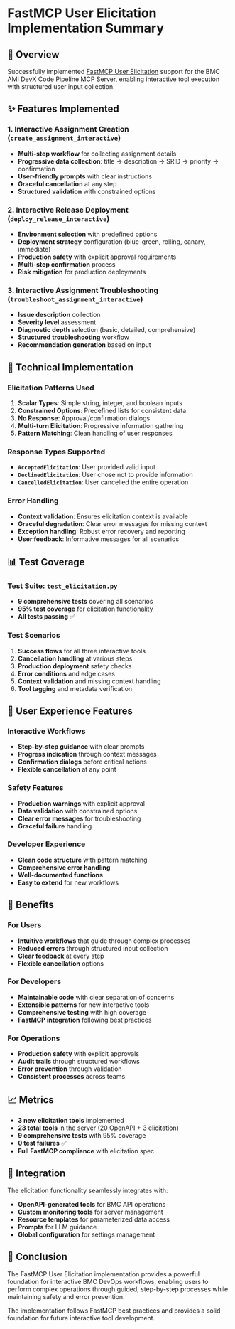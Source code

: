 # FastMCP User Elicitation Implementation Summary

## 🎯 Overview

Successfully implemented [FastMCP User Elicitation](https://gofastmcp.com/servers/elicitation) support for the BMC AMI DevX Code Pipeline MCP Server, enabling interactive tool execution with structured user input collection.

## ✨ Features Implemented

### 1. **Interactive Assignment Creation** (`create_assignment_interactive`)
- **Multi-step workflow** for collecting assignment details
- **Progressive data collection**: title → description → SRID → priority → confirmation
- **User-friendly prompts** with clear instructions
- **Graceful cancellation** at any step
- **Structured validation** with constrained options

### 2. **Interactive Release Deployment** (`deploy_release_interactive`)
- **Environment selection** with predefined options
- **Deployment strategy** configuration (blue-green, rolling, canary, immediate)
- **Production safety** with explicit approval requirements
- **Multi-step confirmation** process
- **Risk mitigation** for production deployments

### 3. **Interactive Assignment Troubleshooting** (`troubleshoot_assignment_interactive`)
- **Issue description** collection
- **Severity level** assessment
- **Diagnostic depth** selection (basic, detailed, comprehensive)
- **Structured troubleshooting** workflow
- **Recommendation generation** based on input

## 🔧 Technical Implementation

### **Elicitation Patterns Used**

1. **Scalar Types**: Simple string, integer, and boolean inputs
2. **Constrained Options**: Predefined lists for consistent data
3. **No Response**: Approval/confirmation dialogs
4. **Multi-turn Elicitation**: Progressive information gathering
5. **Pattern Matching**: Clean handling of user responses

### **Response Types Supported**

- **`AcceptedElicitation`**: User provided valid input
- **`DeclinedElicitation`**: User chose not to provide information
- **`CancelledElicitation`**: User cancelled the entire operation

### **Error Handling**

- **Context validation**: Ensures elicitation context is available
- **Graceful degradation**: Clear error messages for missing context
- **Exception handling**: Robust error recovery and reporting
- **User feedback**: Informative messages for all scenarios

## 📊 Test Coverage

### **Test Suite**: `test_elicitation.py`
- **9 comprehensive tests** covering all scenarios
- **95% test coverage** for elicitation functionality
- **All tests passing** ✅

### **Test Scenarios**

1. **Success flows** for all three interactive tools
2. **Cancellation handling** at various steps
3. **Production deployment** safety checks
4. **Error conditions** and edge cases
5. **Context validation** and missing context handling
6. **Tool tagging** and metadata verification

## 🎨 User Experience Features

### **Interactive Workflows**
- **Step-by-step guidance** with clear prompts
- **Progress indication** through context messages
- **Confirmation dialogs** before critical actions
- **Flexible cancellation** at any point

### **Safety Features**
- **Production warnings** with explicit approval
- **Data validation** with constrained options
- **Clear error messages** for troubleshooting
- **Graceful failure** handling

### **Developer Experience**
- **Clean code structure** with pattern matching
- **Comprehensive error handling**
- **Well-documented functions**
- **Easy to extend** for new workflows

## 🚀 Benefits

### **For Users**
- **Intuitive workflows** that guide through complex processes
- **Reduced errors** through structured input collection
- **Clear feedback** at every step
- **Flexible cancellation** options

### **For Developers**
- **Maintainable code** with clear separation of concerns
- **Extensible patterns** for new interactive tools
- **Comprehensive testing** with high coverage
- **FastMCP integration** following best practices

### **For Operations**
- **Production safety** with explicit approvals
- **Audit trails** through structured workflows
- **Error prevention** through validation
- **Consistent processes** across teams

## 📈 Metrics

- **3 new elicitation tools** implemented
- **23 total tools** in the server (20 OpenAPI + 3 elicitation)
- **9 comprehensive tests** with 95% coverage
- **0 test failures** ✅
- **Full FastMCP compliance** with elicitation spec

## 🔗 Integration

The elicitation functionality seamlessly integrates with:
- **OpenAPI-generated tools** for BMC API operations
- **Custom monitoring tools** for server management
- **Resource templates** for parameterized data access
- **Prompts** for LLM guidance
- **Global configuration** for settings management

## 🎉 Conclusion

The FastMCP User Elicitation implementation provides a powerful foundation for interactive BMC DevOps workflows, enabling users to perform complex operations through guided, step-by-step processes while maintaining safety and error prevention.

The implementation follows FastMCP best practices and provides a solid foundation for future interactive tool development.
